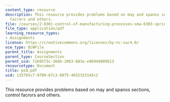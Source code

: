 ```yaml
---
content_type: resource
description: This resource provides problems based on may and spanos sections, control
  facrors and others.
file: /courses/2-830j-control-of-manufacturing-processes-sma-6303-spring-2008/1357b5c7978067c308754652323145c2_ps8.pdf
file_type: application/pdf
learning_resource_types:
- Assignments
license: https://creativecommons.org/licenses/by-nc-sa/4.0/
ocw_type: OCWFile
parent_title: Assignments
parent_type: CourseSection
parent_uid: 71b95f3c-366b-2063-b03e-e96949909613
resourcetype: Document
title: ps8.pdf
uid: 1357b5c7-9780-67c3-0875-4652323145c2
---
```

This resource provides problems based on may and spanos sections, control facrors and others.